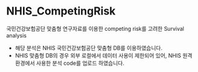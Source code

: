 # NHIS_CompetingRisk
국민건강보험공단 맞춤형 연구자료를 이용한 competing risk를 고려한 Survival analysis


- 해당 분석은 NHIS 국민건강보험공단 맞춤형 DB를 이용하였습니다.
- NHIS 맞춤형 DB의 경우 외부 로컬에서 데이터 사용이 제한되어 있어, NHIS 원격 환경에서 사용한 분석 code를 업로드 하였습니다.
  
